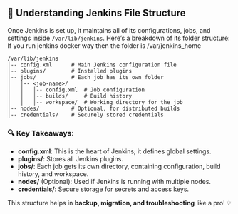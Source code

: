 ## 📂 Understanding Jenkins File Structure

Once Jenkins is set up, it maintains all of its configurations, jobs, and settings inside `/var/lib/jenkins`. Here’s a breakdown of its folder structure:
If you run jenkins docker way then the folder is /var/jenkins_home
```
/var/lib/jenkins
│-- config.xml      # Main Jenkins configuration file
│-- plugins/        # Installed plugins
│-- jobs/           # Each job has its own folder
│   │-- <job-name>/ 
│   │   │-- config.xml  # Job configuration
│   │   │-- builds/     # Build history
│   │   │-- workspace/  # Working directory for the job
│-- nodes/          # Optional, for distributed builds
│-- credentials/    # Securely stored credentials
```

### 🔍 Key Takeaways:
- **config.xml**: This is the heart of Jenkins; it defines global settings.
- **plugins/**: Stores all Jenkins plugins.
- **jobs/**: Each job gets its own directory, containing configuration, build history, and workspace.
- **nodes/** (Optional): Used if Jenkins is running with multiple nodes.
- **credentials/**: Secure storage for secrets and access keys.

This structure helps in **backup, migration, and troubleshooting** like a pro! 💡
